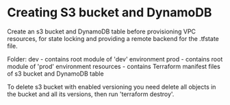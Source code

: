 # Creating S3 bucket and DynamoDB

Create an s3 bucket and DynamoDB table before provisioning VPC resources, for state locking and providing a remote backend for the .tfstate file.

Folder:
dev -  contains root module of 'dev' environment 
prod - contains root module of 'prod' environment 
resources - contains Terraform manifest files of s3 bucket and DynamoDB table

To delete s3 bucket with enabled versioning you need delete all objects in the bucket and all its versions, then run 'terraform destroy'.
